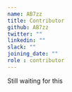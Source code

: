 ```yaml
---
name: AB7zz
title: Contributor
github: AB7zz
twitter: ""
linkedin: ""
slack: ""
joining_date: ""
role : contributor
---
```


Still waiting for this
